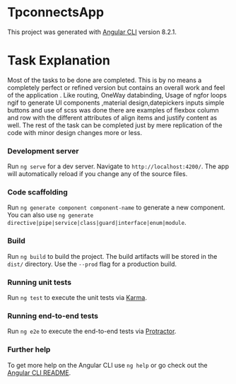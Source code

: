 # TpconnectsApp

This project was generated with [Angular CLI](https://github.com/angular/angular-cli) version 8.2.1.

# Task Explanation
Most of the tasks to be done are completed. This is by no means a completely perfect or refined version but contains an overall work and feel of the application . Like routing, OneWay databinding, Usage of ngfor loops ngif to generate UI components ,material design,datepickers inputs simple buttons and use of scss was done there are examples of flexbox column and row with the different attributes of align items and justify content as well. The rest of the task can be completed just by mere replication of the code with minor design changes more or less. 

### Development server

Run `ng serve` for a dev server. Navigate to `http://localhost:4200/`. The app will automatically reload if you change any of the source files.

### Code scaffolding

Run `ng generate component component-name` to generate a new component. You can also use `ng generate directive|pipe|service|class|guard|interface|enum|module`.

### Build

Run `ng build` to build the project. The build artifacts will be stored in the `dist/` directory. Use the `--prod` flag for a production build.

### Running unit tests

Run `ng test` to execute the unit tests via [Karma](https://karma-runner.github.io).

### Running end-to-end tests

Run `ng e2e` to execute the end-to-end tests via [Protractor](http://www.protractortest.org/).

### Further help

To get more help on the Angular CLI use `ng help` or go check out the [Angular CLI README](https://github.com/angular/angular-cli/blob/master/README.md).
